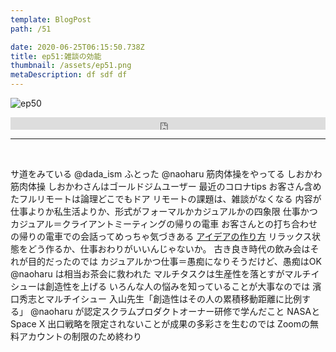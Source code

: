 ```yaml
---  
template: BlogPost  
path: /51

date: 2020-06-25T06:15:50.738Z  
title: ep51:雑談の効能
thumbnail: /assets/ep51.png
metaDescription: df sdf df  
---  
```

![ep50](/assets/ep51.png)  

<iframe width="100%" height="20" scrolling="no" frameborder="no" allow="autoplay" src="https://w.soundcloud.com/player/?url=https%3A//api.soundcloud.com/tracks/846536635&color=%23ff5500&inverse=false&auto_play=false&show_user=true"></iframe>
</br>

***
  
</br>

サ道をみている @dada_ism
ふとった @naoharu
筋肉体操をやってる しおかわ
筋肉体操
しおかわさんはゴールドジムユーザー
最近のコロナtips
お客さん含めたフルリモートは論理どこでもドア
リモートの課題は、雑談がなくなる
内容が仕事よりか私生活よりか、形式がフォーマルかカジュアルかの四象限
仕事かつカジュアル＝クライアントミーティングの帰りの電車
お客さんとの打ち合わせの帰りの電車での会話ってめっちゃ気づきある
[アイデアの作り方](https://www.amazon.co.jp/dp/4484881047/)
リラックス状態をどう作るか、仕事おわりがいいんじゃないか。
古き良き時代の飲み会はそれが目的だったのでは
カジュアルかつ仕事＝愚痴になりそうだけど、愚痴はOK
@naoharu は相当お茶会に救われた
マルチタスクは生産性を落とすがマルチイシューは創造性を上げる
いろんな人の悩みを知っていることが大事なのでは
濱口秀志とマルチイシュー
入山先生「創造性はその人の累積移動距離に比例する」
@naoharu が認定スクラムプロダクトオーナー研修で学んだこと
NASAとSpace X
出口戦略を限定されないことが成果の多彩さを生むのでは
Zoomの無料アカウントの制限のため終わり

